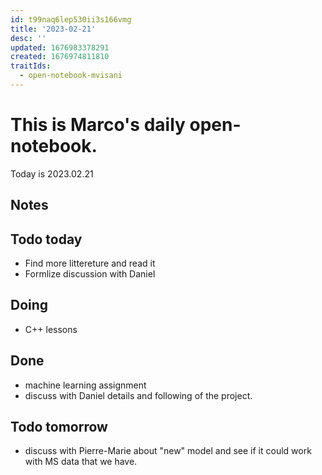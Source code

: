 ```yaml
---
id: t99naq6lep530ii3s166vmg
title: '2023-02-21'
desc: ''
updated: 1676983378291
created: 1676974811810
traitIds:
  - open-notebook-mvisani
---
```

# This is Marco's daily open-notebook.

Today is 2023.02.21


## Notes

## Todo today
* Find more littereture and read it 
* Formlize discussion with Daniel


## Doing
* C++ lessons


## Done
* machine learning assignment
* discuss with Daniel details and following of the project.



## Todo tomorrow
* discuss with Pierre-Marie about "new" model and see if it could work with MS data that we have. 
 